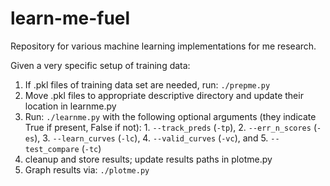 # learn-me-fuel
Repository for various machine learning implementations for me research.

Given a very specific setup of training data:
1. If .pkl files of training data set are needed, run: `./prepme.py`
2. Move .pkl files to appropriate descriptive directory and update their location in learnme.py
3. Run: `./learnme.py` with the following optional arguments (they indicate True if present, False if not): 1. `--track_preds` (`-tp`), 2. `--err_n_scores` (`-es`), 3. `--learn_curves` (`-lc`), 4. `--valid_curves` (`-vc`), and 5. `--test_compare` (`-tc`)
4. cleanup and store results; update results paths in plotme.py
5. Graph results via: `./plotme.py`
